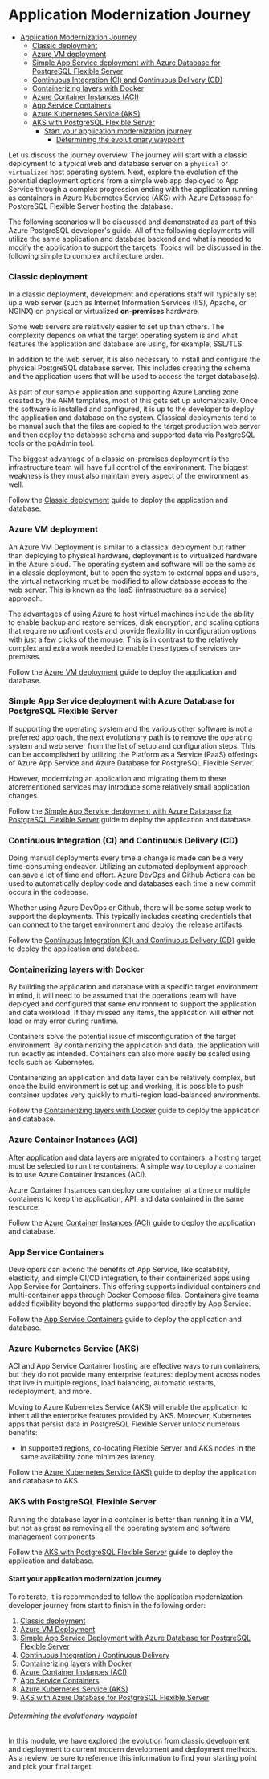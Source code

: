 # Application Modernization Journey

- [Application Modernization Journey](#application-modernization-journey)
  - [Classic deployment](#classic-deployment)
  - [Azure VM deployment](#azure-vm-deployment)
  - [Simple App Service deployment with Azure Database for PostgreSQL Flexible Server](#simple-app-service-deployment-with-azure-database-for-postgresql-flexible-server)
  - [Continuous Integration (CI) and Continuous Delivery (CD)](#continuous-integration-ci-and-continuous-delivery-cd)
  - [Containerizing layers with Docker](#containerizing-layers-with-docker)
  - [Azure Container Instances (ACI)](#azure-container-instances-aci)
  - [App Service Containers](#app-service-containers)
  - [Azure Kubernetes Service (AKS)](#azure-kubernetes-service-aks)
  - [AKS with PostgreSQL Flexible Server](#aks-with-postgresql-flexible-server)
    - [Start your application modernization journey](#start-your-application-modernization-journey)
      - [Determining the evolutionary waypoint](#determining-the-evolutionary-waypoint)

Let us discuss the journey overview. The journey will start with a classic deployment to a typical web and database server on a `physical` or `virtualized` host operating system. Next, explore the evolution of the potential deployment options from a simple web app deployed to App Service through a complex progression ending with the application running as containers in Azure Kubernetes Service (AKS) with Azure Database for PostgreSQL Flexible Server hosting the database.

The following scenarios will be discussed and demonstrated as part of this Azure PostgreSQL developer's guide. All of the following deployments will utilize the same application and database backend and what is needed to modify the application to support the targets. Topics will be discussed in the following simple to complex architecture order.

### Classic deployment

In a classic deployment, development and operations staff will typically set up a web server (such as Internet Information Services (IIS), Apache, or NGINX) on physical or virtualized **on-premises** hardware. 

Some web servers are relatively easier to set up than others. The complexity depends on what the target operating system is and what features the application and database are using, for example, SSL/TLS.

In addition to the web server, it is also necessary to install and configure the physical PostgreSQL database server. This includes creating the schema and the application users that will be used to access the target database(s).

As part of our sample application and supporting Azure Landing zone created by the ARM templates, most of this gets set up automatically. Once the software is installed and configured, it is up to the developer to deploy the application and database on the system. Classical deployments tend to be manual such that the files are copied to the target production web server and then deploy the database schema and supported data via PostgreSQL tools or the pgAdmin tool.

The biggest advantage of a classic on-premises deployment is the infrastructure team will have full control of the environment. The biggest weakness is they must also maintain every aspect of the environment as well.

Follow the [Classic deployment](https://github.com/azure/azure-postgresql/tree/master/DeveloperGuide/step-2-developer-journey-steps/01-ClassicDeploy) guide to deploy the application and database.

### Azure VM deployment

An Azure VM Deployment is similar to a classical deployment but rather than deploying to physical hardware, deployment is to virtualized hardware in the Azure cloud. The operating system and software will be the same as in a classic deployment, but to open the system to external apps and users, the virtual networking must be modified to allow database access to the web server. This is known as the IaaS (infrastructure as a service) approach.

The advantages of using Azure to host virtual machines include the ability to enable backup and restore services, disk encryption, and scaling options that require no upfront costs and provide flexibility in configuration options with just a few clicks of the mouse. This is in contrast to the relatively complex and extra work needed to enable these types of services on-premises.

Follow the [Azure VM deployment](https://github.com/azure/azure-postgresql/tree/master/DeveloperGuide/step-2-developer-journey-steps/02-01-CloudDeploy-Vm) guide to deploy the application and database.

### Simple App Service deployment with Azure Database for PostgreSQL Flexible Server

If supporting the operating system and the various other software is not a preferred approach, the next evolutionary path is to remove the operating system and web server from the list of setup and configuration steps. This can be accomplished by utilizing the Platform as a Service (PaaS) offerings of Azure App Service and Azure Database for PostgreSQL Flexible Server.

However, modernizing an application and migrating them to these aforementioned services may introduce some relatively small application changes.

Follow the [Simple App Service deployment with Azure Database for PostgreSQL Flexible Server](https://github.com/azure/azure-postgresql/tree/master/DeveloperGuide/step-2-developer-journey-steps/02-02-CloudDeploy-AppSvc) guide to deploy the application and database.

### Continuous Integration (CI) and Continuous Delivery (CD)

Doing manual deployments every time a change is made can be a very time-consuming endeavor. Utilizing an automated deployment approach can save a lot of time and effort. Azure DevOps and Github Actions can be used to automatically deploy code and databases each time a new commit occurs in the codebase.

Whether using Azure DevOps or Github, there will be some setup work to support the deployments. This typically includes creating credentials that can connect to the target environment and deploy the release artifacts.

Follow the [Continuous Integration (CI) and Continuous Delivery (CD)](https://github.com/azure/azure-postgresql/tree/master/DeveloperGuide/step-2-developer-journey-steps/02-03-CloudDeploy-CICD) guide to deploy the application and database.

### Containerizing layers with Docker

By building the application and database with a specific target environment in mind, it will need to be assumed that the operations team will have deployed and configured that same environment to support the application and data workload. If they missed any items, the application will either not load or may error during runtime.

Containers solve the potential issue of misconfiguration of the target environment. By containerizing the application and data, the application will run exactly as intended. Containers can also more easily be scaled using tools such as Kubernetes.

Containerizing an application and data layer can be relatively complex, but once the build environment is set up and working, it is possible to push container updates very quickly to multi-region load-balanced environments.

Follow the [Containerizing layers with Docker](https://github.com/azure/azure-postgresql/tree/master/DeveloperGuide/step-2-developer-journey-steps/03-00-Docker) guide to deploy the application and database.

### Azure Container Instances (ACI)

After application and data layers are migrated to containers, a hosting target must be selected to run the containers. A simple way to deploy a container is to use Azure Container Instances (ACI).

Azure Container Instances can deploy one container at a time or multiple containers to keep the application, API, and data contained in the same resource.

Follow the [Azure Container Instances (ACI)](https://github.com/azure/azure-postgresql/tree/master/DeveloperGuide/step-2-developer-journey-steps/03-01-CloudDeploy-ACI) guide to deploy the application and database.

### App Service Containers

Developers can extend the benefits of App Service, like scalability, elasticity, and simple CI/CD integration, to their containerized apps using App Service for Containers. This offering supports individual containers and multi-container apps through Docker Compose files. Containers give teams added flexibility beyond the platforms supported directly by App Service.

Follow the [App Service Containers](https://github.com/azure/azure-postgresql/tree/master/DeveloperGuide/step-2-developer-journey-steps/03-02-CloudDeploy-AppService-Container) guide to deploy the application and database.

### Azure Kubernetes Service (AKS)

ACI and App Service Container hosting are effective ways to run containers, but they do not provide many enterprise features: deployment across nodes that live in multiple regions, load balancing, automatic restarts, redeployment, and more.

Moving to Azure Kubernetes Service (AKS) will enable the application to inherit all the enterprise features provided by AKS. Moreover, Kubernetes apps that persist data in PostgreSQL Flexible Server unlock numerous benefits:

- In supported regions, co-locating Flexible Server and AKS nodes in the same availability zone minimizes latency.

Follow the [Azure Kubernetes Service (AKS)](https://github.com/azure/azure-postgresql/tree/master/DeveloperGuide/step-2-developer-journey-steps/04-AKS) guide to deploy the application and database to AKS.

### AKS with PostgreSQL Flexible Server

Running the database layer in a container is better than running it in a VM, but not as great as removing all the operating system and software management components.

Follow the [AKS with PostgreSQL Flexible Server](https://github.com/azure/azure-postgresql/tree/master/DeveloperGuide/step-2-developer-journey-steps/05-CloudDeploy-PostgreSQLFlex) guide to deploy the application and database.

#### Start your application modernization journey

To reiterate, it is recommended to follow the application modernization developer journey from start to finish in the following order:

1. [Classic deployment](https://github.com/azure/azure-postgresql/tree/master/DeveloperGuide/step-2-developer-journey-steps/01-ClassicDeploy)
2. [Azure VM Deployment](https://github.com/azure/azure-postgresql/tree/master/DeveloperGuide/step-2-developer-journey-steps/02-01-CloudDeploy-Vm)
3. [Simple App Service Deployment with Azure Database for PostgreSQL Flexible Server](https://github.com/azure/azure-postgresql/tree/master/DeveloperGuide/step-2-developer-journey-steps/02-02-CloudDeploy-AppSvc)
4. [Continuous Integration / Continuous Delivery](https://github.com/azure/azure-postgresql/tree/master/DeveloperGuide/step-2-developer-journey-steps/02-03-CloudDeploy-CICD)
5. [Containerizing layers with Docker](https://github.com/azure/azure-postgresql/tree/master/DeveloperGuide/step-2-developer-journey-steps/03-00-Docker)
6. [Azure Container Instances (ACI)](https://github.com/azure/azure-postgresql/tree/master/DeveloperGuide/step-2-developer-journey-steps/03-01-CloudDeploy-ACI)
7. [App Service Containers](https://github.com/azure/azure-postgresql/tree/master/DeveloperGuide/step-2-developer-journey-steps/03-02-CloudDeploy-AppService-Container)
8. [Azure Kubernetes Service (AKS)](https://github.com/azure/azure-postgresql/tree/master/DeveloperGuide/step-2-developer-journey-steps/04-AKS)
9. [AKS with Azure Database for PostgreSQL Flexible Server](https://github.com/azure/azure-postgresql/tree/master/DeveloperGuide/step-2-developer-journey-steps/05-CloudDeploy-PostgreSQLFlex)

###### Determining the evolutionary waypoint

In this module, we have explored the evolution from classic development and deployment to current modern development and deployment methods. As a review, be sure to reference this information to find your starting point and pick your final target.
